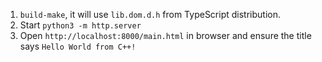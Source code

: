 1. `build-make`, it will use `lib.dom.d.h` from TypeScript distribution.
2. Start `python3 -m http.server`
3. Open `http://localhost:8000/main.html` in browser and ensure the title says `Hello World from C++!`
